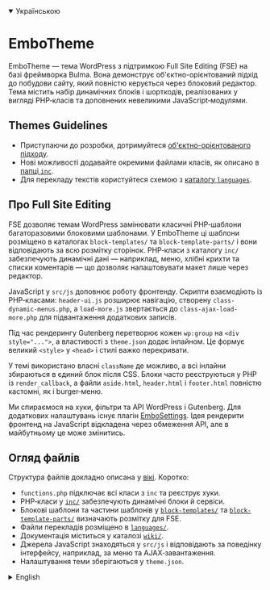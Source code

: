 <details open>
<summary>Українською</summary>

# EmboTheme

EmboTheme — тема WordPress з підтримкою Full Site Editing (FSE) на базі фреймворка Bulma. Вона демонструє об'єктно-орієнтований підхід до побудови сайту, який повністю керується через блоковий редактор. Тема містить набір динамічних блоків і шорткодів, реалізованих у вигляді PHP‑класів та доповнених невеликими JavaScript‑модулями.

## Themes Guidelines

- Приступаючи до розробки, дотримуйтеся [об'єктно-орієнтованого підходу](wiki/uk/files.md).
- Нові можливості додавайте окремими файлами класів, як описано в [папці `inc`](wiki/uk/inc.md).
- Для перекладу текстів користуйтеся схемою з [каталогу `languages`](wiki/uk/languages.md).

## Про Full Site Editing

FSE дозволяє темам WordPress замінювати класичні PHP‑шаблони багаторазовими блоковими шаблонами. У EmboTheme ці шаблони розміщено в каталогах `block-templates/` та `block-template-parts/` і вони відповідають за всю розмітку сторінок. PHP‑класи з каталогу `inc/` забезпечують динамічні дані — наприклад, меню, хлібні крихти та списки коментарів — що дозволяє налаштовувати макет лише через редактор.

JavaScript у `src/js` доповнює роботу фронтенду. Скрипти взаємодіють із PHP‑класами: `header-ui.js` розширює навігацію, створену `class-dynamic-menus.php`, а `load-more.js` звертається до `class-ajax-load-more.php` для підвантаження додаткових записів.

Під час рендерингу Gutenberg перетворює кожен `wp:group` на `<div style="...">`, а властивості з `theme.json` додає інлайном. Це формує великий `<style>` у `<head>` і стилі важко перекривати.

У темі використано власні `className` де можливо, а всі інлайни збираються в єдиний блок після CSS. Блоки часто реєструються у PHP із `render_callback`, а файли `aside.html`, `header.html` і `footer.html` повністю кастомні, як і burger‑меню.

Ми спираємося на хуки, фільтри та API WordPress і Gutenberg. Для додаткових налаштувань існує плагін [EmboSettings](https://github.com/bogdan2143/EmboSettings). Ідея рендерити фронтенд на JavaScript відкладена через обмеження API, але в майбутньому це може змінитись.

## Огляд файлів

Структура файлів докладно описана у [вікі](wiki/uk/README.md). Коротко:

- `functions.php` підключає всі класи з `inc` та реєструє хуки.
- PHP‑класи у [`inc/`](wiki/uk/inc.md) забезпечують динамічні блоки й сервіси.
- Блокові шаблони та частини шаблонів у [`block-templates/`](wiki/uk/block-templates.md) та [`block-template-parts/`](wiki/uk/block-template-parts.md) визначають розмітку для FSE.
- Файли перекладів розміщено в [`languages/`](wiki/uk/languages.md).
- Документація міститься у каталозі [`wiki/`](wiki/uk/wiki.md).
- Джерела JavaScript знаходяться у `src/js` і відповідають за поведінку інтерфейсу, наприклад, за меню та AJAX‑завантаження.
- Налаштування теми зберігаються у `theme.json`.
</details>

<details>
<summary>English</summary>

# EmboTheme

EmboTheme is an experimental WordPress Full Site Editing (FSE) theme built on the Bulma framework. It demonstrates an object‑oriented approach to building a site fully managed through the block editor. The theme includes a set of dynamic blocks and shortcodes implemented as PHP classes and complemented by small JavaScript modules.

## Theme Guidelines

- When starting development, follow the [object-oriented approach](wiki/en/files.md).
- Add new features as separate class files using the pattern in [the `inc` directory documentation](wiki/en/inc.md).
- To provide translations, see the workflow in [the `languages` folder](wiki/en/languages.md).

## About Full Site Editing

FSE allows WordPress themes to replace traditional PHP templates with reusable block templates. In EmboTheme these templates live under `block-templates/` and `block-template-parts/` and are responsible for all page markup. PHP classes from the `inc/` folder inject dynamic data into these templates – for example menus, breadcrumbs and comment lists – making it easy to adjust the layout solely through the editor.

JavaScript in `src/js` augments the front end. Scripts work together with the PHP classes: `header-ui.js` enhances navigation created by `class-dynamic-menus.php`, while `load-more.js` communicates with `class-ajax-load-more.php` to fetch additional posts.

During rendering Gutenberg turns each `wp:group` into `<div style="...">` and inserts options from `theme.json` inline. This yields a large `<style>` tag in the `<head>` that is difficult to override.

To keep the markup clean EmboTheme uses custom `className`s whenever possible and collects remaining inline rules into a single block appended after all CSS. Many blocks are registered in PHP with a `render_callback`, while `aside.html`, `header.html` and `footer.html` are entirely custom along with the burger menu.

The theme relies on WordPress hooks, filters and the Gutenberg APIs. Additional configuration comes from our [EmboSettings](https://github.com/bogdan2143/EmboSettings) plugin. We initially considered serving the front end in JavaScript, but the available APIs proved inadequate, so this idea was postponed for now.

## Files overview

The file structure is described in detail in the [wiki](wiki/en/README.md) folder. In short:

- `functions.php` loads all classes from `inc` and registers hooks.
- PHP classes in [`inc/`](wiki/en/inc.md) provide dynamic blocks and services.
- Block templates and template parts under [`block-templates/`](wiki/en/block-templates.md) and [`block-template-parts/`](wiki/en/block-template-parts.md) define the markup for FSE.
- Translation files live in [`languages/`](wiki/en/languages.md).
- Documentation is stored in the [`wiki/`](wiki/en/wiki.md) directory.
- JavaScript sources are located in `src/js` and handle front‑end behaviour such as header UI and AJAX loading.
- Theme configuration is stored in `theme.json`.
</details>